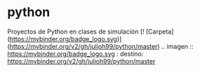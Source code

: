 # python
Proyectos de Python en clases de simulación
[! [Carpeta] (https://mybinder.org/badge_logo.svg)] (https://mybinder.org/v2/gh/julioh99/python/master)
.. imagen :: https://mybinder.org/badge_logo.svg
 : destino: https://mybinder.org/v2/gh/julioh99/python/master
